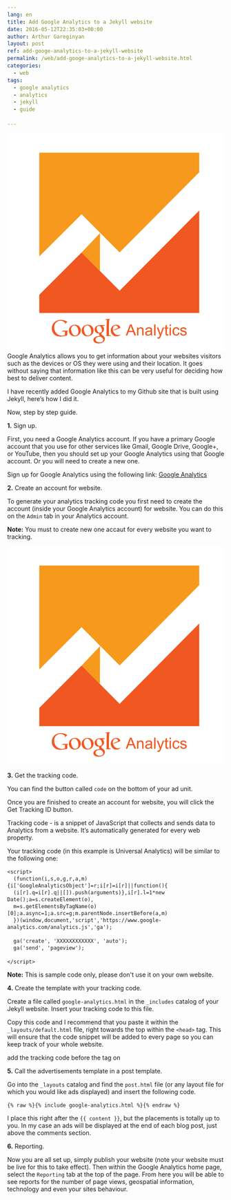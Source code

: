 ```yaml
---
lang: en
title: Add Google Analytics to a Jekyll website
date: 2016-05-12T22:35:03+00:00
author: Arthur Gareginyan
layout: post
ref: add-googe-analytics-to-a-jekyll-website
permalink: /web/add-googe-analytics-to-a-jekyll-website.html
categories:
  - web
tags:
  - google analytics
  - analytics
  - jekyll
  - guide

---
```


![thumb](/images/analytics-logo.png)
Google Analytics allows you to get information about your websites visitors such as the devices or OS they were using and their location. It goes without saying that information like this can be very useful for deciding how best to deliver content.

I have recently added Google Analytics to my Github site that is built using Jekyll, here’s how I did it.

Now, step by step guide.


**1.** Sign up.

First, you need a Google Analytics account. If you have a primary Google account that you use for other services like Gmail, Google Drive, Google+, or YouTube, then you should set up your Google Analytics using that Google account. Or you will need to create a new one.

Sign up for Google Analytics using the following link: [Google Analytics](https://www.google.com/analytics/)


**2.** Create an account for website.

To generate your analytics tracking code you first need to create the account (inside your Google Analytics account) for website. You can do this on the `Admin` tab in your Analytics account.

**Note:** You must to create new one accaut for every website you want to tracking.

![thumb](/images/analytics-logo.png)


**3.** Get the tracking code.

You can find the button called `code` on the bottom of your ad unit.

Once you are finished to create an account for website, you will click the Get Tracking ID button.

Tracking code - is a snippet of JavaScript that collects and sends data to Analytics from a website. It’s automatically generated for every web property.

Your tracking code (in this example is Universal Analytics) will be similar to the following one:

```
<script>
  (function(i,s,o,g,r,a,m){i['GoogleAnalyticsObject']=r;i[r]=i[r]||function(){
  (i[r].q=i[r].q||[]).push(arguments)},i[r].l=1*new Date();a=s.createElement(o),
  m=s.getElementsByTagName(o)[0];a.async=1;a.src=g;m.parentNode.insertBefore(a,m)
  })(window,document,'script','https://www.google-analytics.com/analytics.js','ga');

  ga('create', 'XXXXXXXXXXXX', 'auto');
  ga('send', 'pageview');

</script>
```

**Note:** This is sample code only, please don't use it on your own website.


**4.** Create the template with your tracking code.

Create a file called `google-analytics.html` in the `_includes` catalog of your Jekyll website. Insert your tracking code to this file.

Copy this code and I recommend that you paste it within the `_layouts/default.html` file, right towards the top within the `<head>` tag. This will ensure that the code snippet will be added to every page so you can keep track of your whole website.

add the tracking code before the </head> tag on 


**5.** Call the advertisements template in a post template.

Go into the `_layouts` catalog and find the `post.html` file (or any layout file for which you would like ads displayed) and insert the following code.

```
{% raw %}{% include google-analytics.html %}{% endraw %}
```

I place this right after the `{{ content }}`, but the placements is totally up to you. In my case an ads will be displayed at the end of each blog post, just above the comments section.


**6.** Reporting.

Now you are all set up, simply publish your website (note your website must be live for this to take effect). Then within the Google Analytics home page, select the `Reporting` tab at the top of the page. From here you will be able to see reports for the number of page views, geospatial information, technology and even your sites behaviour.
